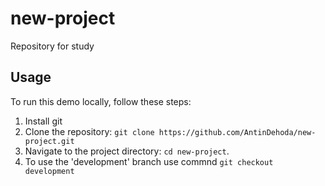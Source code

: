 # new-project
Repository for study

## Usage

To run this demo locally, follow these steps:
1. Install git
2. Clone the repository: `git clone https://github.com/AntinDehoda/new-project.git`
3. Navigate to the project directory: `cd new-project`. 
4. To use the 'development' branch use commnd `git checkout development`
